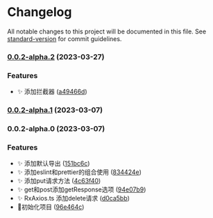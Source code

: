 # Changelog

All notable changes to this project will be documented in this file. See [standard-version](https://github.com/conventional-changelog/standard-version) for commit guidelines.

### [0.0.2-alpha.2](https://github.com/hackers267/rx_axios/compare/v0.0.2-alpha.1...v0.0.2-alpha.2) (2023-03-27)


### Features

* ✨ 添加拦截器 ([a49466d](https://github.com/hackers267/rx_axios/commit/a49466d9766fcb7c39c039eda5a3de9eec59ecdd))

### [0.0.2-alpha.1](https://github.com/hackers267/rx_axios/compare/v0.0.2-alpha.0...v0.0.2-alpha.1) (2023-03-07)

### 0.0.2-alpha.0 (2023-03-07)


### Features

* ✨ 添加默认导出 ([151bc6c](https://github.com/hackers267/rx_axios/commit/151bc6c3c08c0bbdc71b40bc5af7d99491d6b389))
* ✨ 添加eslint和prettier的组合使用 ([834424e](https://github.com/hackers267/rx_axios/commit/834424ef1d1bf865a467cf7a7b21a7876b5f9ad2))
* ✨ 添加put请求方法 ([4c63f40](https://github.com/hackers267/rx_axios/commit/4c63f4092a9853c20d79eee3289455d3a856ed5e))
* ✨ get和post添加getResponse选项 ([94e07b9](https://github.com/hackers267/rx_axios/commit/94e07b931fb7d6d99cdc1e69b255a37e06c213f1))
* ✨ RxAxios.ts 添加delete请求 ([d0ca5bb](https://github.com/hackers267/rx_axios/commit/d0ca5bb6c79b38dddd24365ffa10c7fd53d40871))
* 🎉初始化项目 ([96e464c](https://github.com/hackers267/rx_axios/commit/96e464ca345f0c8909b77f6bfac30cd5f0affbed))
